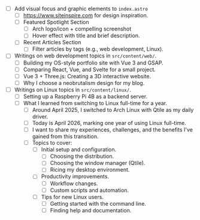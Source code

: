 - [ ] Add visual focus and graphic elements to `index.astro`
  - [ ] https://www.siteinspire.com for design inspiration.
  - [ ] Featured Spotlight Section
    - [ ] Arch logo/icon + compelling screenshot
    - [ ] Hover effect with title and brief description.
  - [ ] Recent Articles Section
    - [ ] Filter articles by tags (e.g., web development, Linux).  
- [ ] Writings on web development topics in `src/content/web/`.
  - [ ] Building my OS-style portfolio site with Vue 3 and GSAP.
  - [ ] Comparing React, Vue, and Svelte for a small project.
  - [ ] Vue 3 + Three.js: Creating a 3D interactive website.
  - [ ] Why I choose a neobrutalism design for my blog.
- [ ] Writings on Linux topics in `src/content/linux/`.
  - [ ] Setting up a Raspberry Pi 4B as a backend server.
  - [ ] What I learned from switching to Linux full-time for a year.
    - [ ] Around April 2025, I switched to Arch Linux with Qtile as my daily driver. 
    - [ ] Today is April 2026, marking one year of using Linux full-time.
    - [ ] I want to share my experiences, challenges, and the benefits I've gained from this transition.
    - [ ] Topics to cover:
      - [ ] Initial setup and configuration.
        - [ ] Choosing the distribution.
        - [ ] Choosing the window manager (Qtile).
        - [ ] Ricing my desktop environment.
      - [ ] Productivity improvements.
        - [ ] Workflow changes.
        - [ ] Custom scripts and automation.
      - [ ] Tips for new Linux users.
        - [ ] Getting started with the command line.
        - [ ] Finding help and documentation.